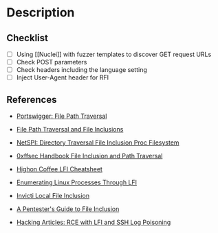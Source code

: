 # Description

## Checklist

- [ ] Using [[Nuclei]] with fuzzer templates to discover GET request URLs
- [ ] Check POST parameters
- [ ] Check headers including the language setting
- [ ] Inject User-Agent header for RFI

## References

- [Portswigger: File Path Traversal](https://portswigger.net/web-security/file-path-traversal)

- [File Path Traversal and File Inclusions](https://asfiyashaikh.medium.com/file-path-traversal-and-file-inclusions-7c567da9e226)

- [NetSPI: Directory Traversal File Inclusion Proc Filesystem](https://www.netspi.com/blog/technical/web-application-penetration-testing/directory-traversal-file-inclusion-proc-file-system/)

- [0xffsec Handbook File Inclusion and Path Traversal](https://0xffsec.com/handbook/web-applications/file-inclusion-and-path-traversal/)

- [Highon Coffee LFI Cheatsheet](https://highon.coffee/blog/lfi-cheat-sheet/)

- [Enumerating Linux Processes Through LFI](https://tun0.blog/posts/pidlfi/)

- [Invicti Local File Inclusion](https://www.invicti.com/learn/local-file-inclusion-lfi/)

- [A Pentester's Guide to File Inclusion](https://www.cobalt.io/blog/a-pentesters-guide-to-file-inclusion)

- [Hacking Articles: RCE with LFI and SSH Log Poisoning](https://www.hackingarticles.in/rce-with-lfi-and-ssh-log-poisoning/)